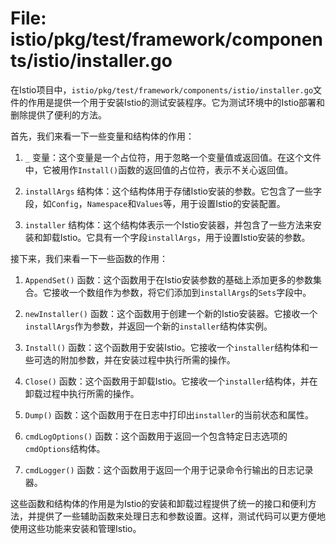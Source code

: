 # File: istio/pkg/test/framework/components/istio/installer.go

在Istio项目中，`istio/pkg/test/framework/components/istio/installer.go`文件的作用是提供一个用于安装Istio的测试安装程序。它为测试环境中的Istio部署和删除提供了便利的方法。

首先，我们来看一下一些变量和结构体的作用：

1. `_` 变量：这个变量是一个占位符，用于忽略一个变量值或返回值。在这个文件中，它被用作`Install()`函数的返回值的占位符，表示不关心返回值。

2. `installArgs` 结构体：这个结构体用于存储Istio安装的参数。它包含了一些字段，如`Config`，`Namespace`和`Values`等，用于设置Istio的安装配置。

3. `installer` 结构体：这个结构体表示一个Istio安装器，并包含了一些方法来安装和卸载Istio。它具有一个字段`installArgs`，用于设置Istio安装的参数。

接下来，我们来看一下一些函数的作用：

1. `AppendSet()` 函数：这个函数用于在Istio安装参数的基础上添加更多的参数集合。它接收一个数组作为参数，将它们添加到`installArgs`的`Sets`字段中。

2. `newInstaller()` 函数：这个函数用于创建一个新的Istio安装器。它接收一个`installArgs`作为参数，并返回一个新的`installer`结构体实例。

3. `Install()` 函数：这个函数用于安装Istio。它接收一个`installer`结构体和一些可选的附加参数，并在安装过程中执行所需的操作。

4. `Close()` 函数：这个函数用于卸载Istio。它接收一个`installer`结构体，并在卸载过程中执行所需的操作。

5. `Dump()` 函数：这个函数用于在日志中打印出`installer`的当前状态和属性。

6. `cmdLogOptions()` 函数：这个函数用于返回一个包含特定日志选项的`cmdOptions`结构体。

7. `cmdLogger()` 函数：这个函数用于返回一个用于记录命令行输出的日志记录器。

这些函数和结构体的作用是为Istio的安装和卸载过程提供了统一的接口和便利方法，并提供了一些辅助函数来处理日志和参数设置。这样，测试代码可以更方便地使用这些功能来安装和管理Istio。

